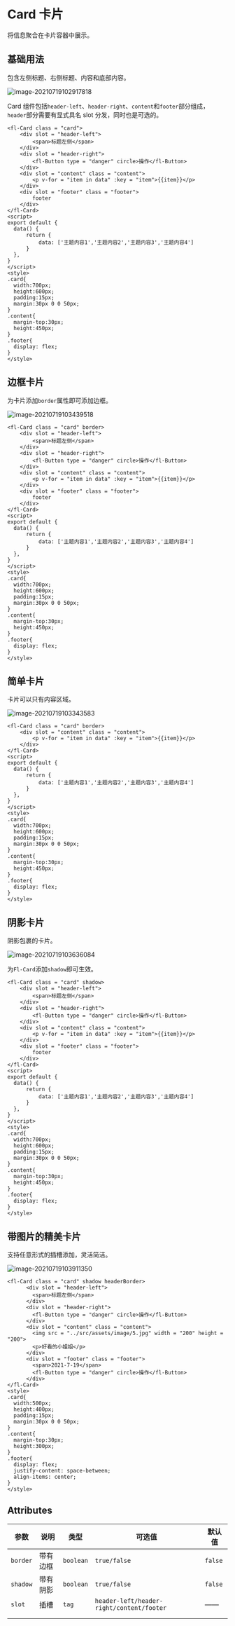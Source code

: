 

# Card 卡片

将信息聚合在卡片容器中展示。

## 基础用法

包含左侧标题、右侧标题、内容和底部内容。

![image-20210719102917818](C:\Users\mi\AppData\Roaming\Typora\typora-user-images\image-20210719102917818.png)

Card 组件包括`header-left`、`header-right`、`content`和`footer`部分组成，`header`部分需要有显式具名 slot 分发，同时也是可选的。

```
<fl-Card class = "card">
    <div slot = "header-left">
    	<span>标题左侧</span>
    </div>
    <div slot = "header-right">
    	<fl-Button type = "danger" circle>操作</fl-Button>
    </div>
    <div slot = "content" class = "content">
    	<p v-for = "item in data" :key = "item">{{item}}</p>
    </div>
    <div slot = "footer" class = "footer">
    	footer
    </div>
</fl-Card>
<script>
export default {
  data() {
      return {
          data: ['主题内容1','主题内容2','主题内容3','主题内容4']
      }
  },
}
</script>
<style>
.card{
  width:700px;
  height:600px;
  padding:15px;
  margin:30px 0 0 50px;
}
.content{
  margin-top:30px;
  height:450px;
}
.footer{
  display: flex;
}
</style>
```

## 边框卡片

为卡片添加`border`属性即可添加边框。

![image-20210719103439518](C:\Users\mi\AppData\Roaming\Typora\typora-user-images\image-20210719103439518.png)

```
<fl-Card class = "card" border>
    <div slot = "header-left">
    	<span>标题左侧</span>
    </div>
    <div slot = "header-right">
    	<fl-Button type = "danger" circle>操作</fl-Button>
    </div>
    <div slot = "content" class = "content">
    	<p v-for = "item in data" :key = "item">{{item}}</p>
    </div>
    <div slot = "footer" class = "footer">
    	footer
    </div>
</fl-Card>
<script>
export default {
  data() {
      return {
          data: ['主题内容1','主题内容2','主题内容3','主题内容4']
      }
  },
}
</script>
<style>
.card{
  width:700px;
  height:600px;
  padding:15px;
  margin:30px 0 0 50px;
}
.content{
  margin-top:30px;
  height:450px;
}
.footer{
  display: flex;
}
</style>
```



## 简单卡片

卡片可以只有内容区域。

![image-20210719103343583](C:\Users\mi\AppData\Roaming\Typora\typora-user-images\image-20210719103343583.png)

```
<fl-Card class = "card" border>
    <div slot = "content" class = "content">
    	<p v-for = "item in data" :key = "item">{{item}}</p>
    </div>
</fl-Card>
<script>
export default {
  data() {
      return {
          data: ['主题内容1','主题内容2','主题内容3','主题内容4']
      }
  },
}
</script>
<style>
.card{
  width:700px;
  height:600px;
  padding:15px;
  margin:30px 0 0 50px;
}
.content{
  margin-top:30px;
  height:450px;
}
.footer{
  display: flex;
}
</style>
```

## 阴影卡片

阴影包裹的卡片。

![image-20210719103636084](C:\Users\mi\AppData\Roaming\Typora\typora-user-images\image-20210719103636084.png)

为`Fl-Card`添加`shadow`即可生效。

```
<fl-Card class = "card" shadow>
    <div slot = "header-left">
    	<span>标题左侧</span>
    </div>
    <div slot = "header-right">
    	<fl-Button type = "danger" circle>操作</fl-Button>
    </div>
    <div slot = "content" class = "content">
    	<p v-for = "item in data" :key = "item">{{item}}</p>
    </div>
    <div slot = "footer" class = "footer">
    	footer
    </div>
</fl-Card>
<script>
export default {
  data() {
      return {
          data: ['主题内容1','主题内容2','主题内容3','主题内容4']
      }
  },
}
</script>
<style>
.card{
  width:700px;
  height:600px;
  padding:15px;
  margin:30px 0 0 50px;
}
.content{
  margin-top:30px;
  height:450px;
}
.footer{
  display: flex;
}
</style>
```

## 带图片的精美卡片

支持任意形式的插槽添加，灵活简洁。

![image-20210719103911350](C:\Users\mi\AppData\Roaming\Typora\typora-user-images\image-20210719103911350.png)

```
<fl-Card class = "card" shadow headerBorder>
      <div slot = "header-left">
        <span>标题左侧</span>
      </div>
      <div slot = "header-right">
        <fl-Button type = "danger" circle>操作</fl-Button>
      </div>
      <div slot = "content" class = "content">
        <img src = "../src/assets/image/5.jpg" width = "200" height = "200">
        <p>好看的小姐姐</p>
      </div>
      <div slot = "footer" class = "footer">
        <span>2021-7-19</span>
        <fl-Button type = "danger" circle>操作</fl-Button>
      </div>
</fl-Card>
<style>
.card{
  width:500px;
  height:400px;
  padding:15px;
  margin:30px 0 0 50px;
}
.content{
  margin-top:30px;
  height:300px;
}
.footer{
  display: flex;
  justify-content: space-between;
  align-items: center;
}
</style>
```



## Attributes

| 参数     | 说明     | 类型      | 可选值                                    | 默认值  |
| -------- | -------- | --------- | ----------------------------------------- | ------- |
| `border` | 带有边框 | `boolean` | `true/false`                              | `false` |
| `shadow` | 带有阴影 | `boolean` | `true/false`                              | `false` |
| `slot`   | 插槽     | `tag`     | `header-left/header-right/content/footer` | ——      |
|          |          |           |                                           |         |
|          |          |           |                                           |         |


